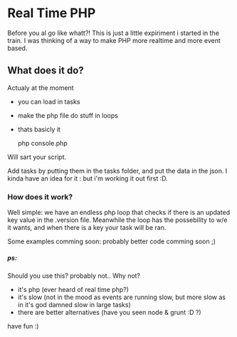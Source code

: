 Real Time PHP
============

Before you al go like whatt?!
This is just a little expiriment i started in the train. I was thinking of a way to make PHP more realtime and more event based.

## What does it do?
Actualy at the moment
 - you can load in tasks
 - make the php file do stuff in loops
 - thats basicly it


    php console.php


Will sart your script.

Add tasks by putting them in the tasks folder, and put the data in the json.
I kinda have an idea for it : but i'm working it out first :D.

### How does it work?
Well simple: we have an endless php loop that checks if there is an updated key value in the .version file.
Meanwhile the loop has the possebility to w/e it wants, and when there is a key your task will be ran.

Some examples comming soon: probably better code comming soon ;)


##### ps:
Should you use this? probably not..
Why not?
 - it's php (ever heard of real time php?)
 - it's slow (not in the mood as events are running slow, but more slow as in it's god damned slow in large tasks)
 - there are better alternatives (have you seen node & grunt :D ?)

have fun :)

